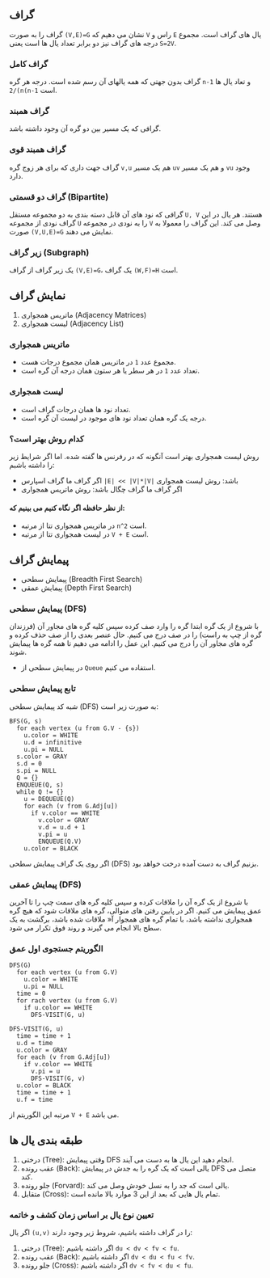 ## گراف
گراف را به صورت `(V,E)=G` نشان می دهیم که `V` راس و `E` یال های گراف است. مجموع درجه های گراف نیز دو برابر تعداد یال ها است یعنی `S=2V`.

### گراف کامل
گراف بدون جهتی که همه یالهای آن رسم شده است. درجه هر گره `n-1` و تعاد یال ها `2/(n(n-1` است.

### گراف همبند
گرافی که یک مسیر بین دو گره آن وجود داشته باشد.

### گراف همبند قوی
گراف جهت داری که برای هر زوج گره `v,u` هم یک مسیر `uv` و هم یک مسیر `vu` وجود دارد.

### گراف دو قسمتی (Bipartite)
گرافی که نود های آن قابل دسته بندی به دو مجموعه مستقل `U, V` هستند. هر یال در این گراف نودی از مجموعه `U` را به نودی در مجموعه `V` وصل می کند. این گراف را معمولا به صورت `(V,U,E)=G` نمایش می دهند.

### زیر گراف (Subgraph)
یک زیر گراف از گراف `(V,E)=G`، یک گراف `(W,F)=H` است.

## نمایش گراف
1. ماتریس همجواری (Adjacency Matrices)
2. لیست همجواری (Adjacency List)

### ماتریس همجواری
- مجموع عدد `1` در ماتریس همان مجموع درجات هست.
- تعداد عدد `1` در هر سطر یا هر ستون همان درجه آن گره است.

### لیست همجواری
- تعداد نود ها همان درجات گراف است.
- درجه یک گره همان تعداد نود های موجود در لیست آن گره است.

### کدام روش بهتر است؟
روش لیست همجواری بهتر است آنگونه که در رفرنس ها گفته شده. اما اگر شرایط زیر را داشته باشبم:
- اگر گراف ما گراف اسپارس `|E| << |V|*|V|` باشد: روش لیست همجواری
- اگر گراف ما گراف چگال باشد: روش ماتریس همجواری

#### از نظر حافظه اگر نگاه کنیم می بینیم که:
- در ماتریس همجواری تتا از مرتبه `n^2` است.
- در لیست همجواری تتا از مرتبه `V + E` است.

## پیمایش گراف
- پیمایش سطحی (Breadth First Search)
- پیمایش عمقی (Depth First Search)

### پیمایش سطحی (DFS)
با شروع از یک گره ابتدا گره را وارد صف کرده سپس کلیه گره های مجاور آن (فرزندان گره از چپ به راست) را در صف درج می کنیم. حال عنصر بعدی را از صف حذف کرده و گره های مجاور آن را درج می کنیم. این عمل را ادامه می دهیم تا همه گره ها پیمایش شوند.
- در پیمایش سطحی از `Queue` استفاده می کنیم.

### تابع پیمایش سطحی
شبه کد پیمایش سطحی (DFS) به صورت زیر است:
```pseudocode
BFS(G, s)
  for each vertex (u from G.V - {s})
    u.color = WHITE
    u.d = infinitive
    u.pi = NULL
  s.color = GRAY
  s.d = 0
  s.pi = NULL
  Q = {}
  ENQUEUE(Q, s)
  while Q != {}
    u = DEQUEUE(Q)
    for each (v from G.Adj[u])
      if v.color == WHITE
        v.color = GRAY
        v.d = u.d + 1
        v.pi = u
        ENQUEUE(Q.V)
    u.color = BLACK
```
اگر روی یک گراف پیمایش سطحی (DFS) بزنیم گراف به دست آمده درخت خواهد بود.

### پیمایش عمقی (DFS)
با شروع از یک گره آن را ملاقات کرده و سپس کلیه گره های سمت چپ را تا آخرین عمق پیمایش می کنیم. اگر در پایین رفتن های متوالی، گره های ملاقات شود که هیچ گره همجواری نداشته باشد، با تمام گره های همجوار آ« ملاقات شده باشد، برگشت به یک سطح بالا انجام می گیرند و روند فوق تکرار می شود.

### الگوریتم جستجوی اول عمق
```pseudocode
DFS(G)
  for each vertex (u from G.V)
    u.color = WHITE
    u.pi = NULL
  time = 0
  for rach vertex (u from G.V)
    if u.color == WHITE
      DFS-VISIT(G, u)
      
DFS-VISIT(G, u)
  time = time + 1
  u.d = time
  u.color = GRAY
  for each (v from G.Adj[u])
    if v.color == WHITE
      v.pi = u
      DFS-VISIT(G, v)
  u.color = BLACK
  time = time + 1
  u.f = time
```
مرتبه این الگوریتم از `V + E` می باشد.

## طبقه بندی یال ها
1. درختی (Tree): وقتی پیمایش DFS انجام دهید این یال ها به دست می آیند.
2. عقب رونده (Back): یالی است که یک گره را به جدش در پیمایش DFS متصل می کند. 
3. جلو رونده (Forvard): یالی است که جد را به نسل خودش وصل می کند.
4. متقابل (Cross): تمام یال هایی که بعد از این 3 موارد بالا مانده است.

### تعیین نوع یال بر اساس زمان کشف و خاتمه
اگر یال `(u,v)` را در گراف داشته باشیم، شروط زیر وجود دارند:
1. درختی (Tree): اگر داشته باشیم `du < dv < fv < fu`.
2. عقب رونده (Back): اگر داشته باشیم `dv < du < fu < fv`.
3. جلو رونده (Cross): اگر داشته باشیم `dv < fv < du < fu`.

